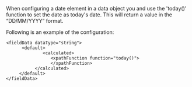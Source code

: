 When configuring a date element in a data object you and use the 'today()' function to set the date as today's date.  This will return a value in the “DD/MM/YYYY” format.

Following is an example of the configuration:

```
<fieldData dataType="string">
      <default>
              <calculated>
                 <xpathFunction function="today()">
                 </xpathFunction>
           </calculated>
     </default>
</fieldData>
```